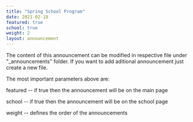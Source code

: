 ```yaml
---
title: "Spring School Program"
date: 2021-02-10
featured: true
school: true
weight: 2
layout: announcement
---
```


The content of this announcement can be modified in respective file under "_announcements" folder.
If you want to add aditional announcement just create a new file.

The most important parameters above are:

featured -- if true then the announcement will be on the main page

school -- if true then the announcement will be on the school page

weight -- defines the order of the announcements
